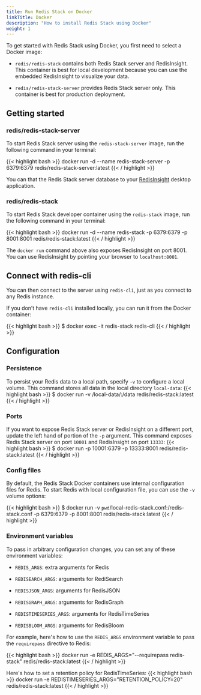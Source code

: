 ```yaml
---
title: Run Redis Stack on Docker
linkTitle: Docker
description: "How to install Redis Stack using Docker"
weight: 1
---
```


To get started with Redis Stack using Docker, you first need to select a Docker image:

* `redis/redis-stack` contains both Redis Stack server and RedisInsight. This container is best for local development because you can use the embedded RedisInsight to visualize your data.

* `redis/redis-stack-server` provides Redis Stack server only. This container is best for production deployment.

## Getting started

### redis/redis-stack-server

To start Redis Stack server using the `redis-stack-server` image, run the following command in your terminal:

{{< highlight bash >}}
docker run -d --name redis-stack-server -p 6379:6379 redis/redis-stack-server:latest
{{< / highlight >}}

You can that the Redis Stack server database to your [RedisInsight]() desktop application.

### redis/redis-stack
To start Redis Stack developer container using the `redis-stack` image, run the following command in your terminal:

{{< highlight bash >}}
docker run -d --name redis-stack -p 6379:6379 -p 8001:8001 redis/redis-stack:latest
{{< / highlight >}}

The `docker run` command above also exposes RedisInsight on port 8001. You can use RedisInsight by pointing your browser to `localhost:8001`.

## Connect with redis-cli
You can then connect to the server using `redis-cli`, just as you connect to any Redis instance.

If you don’t have `redis-cli` installed locally, you can run it from the Docker container:

{{< highlight bash >}}
$ docker exec -it redis-stack redis-cli
{{< / highlight >}}

## Configuration

### Persistence

To persist your Redis data to a local path, specify `-v` to configure a local volume. This command stores all data in the local directory `local-data`:
{{< highlight bash >}}
$ docker run -v /local-data/:/data redis/redis-stack:latest
{{< / highlight >}}

### Ports

If you want to expose Redis Stack server or RedisInsight on a different port, update the left hand of portion of the `-p` argument. This command exposes Redis Stack server on port `10001` and RedisInsight on port `13333`:
{{< highlight bash >}}
$ docker run -p 10001:6379 -p 13333:8001 redis/redis-stack:latest
{{< / highlight >}}

### Config files

By default, the Redis Stack Docker containers use internal configuration files for Redis. To start Redis with local configuration file, you can use the `-v` volume options:

{{< highlight bash >}}
$ docker run -v `pwd`/local-redis-stack.conf:/redis-stack.conf -p 6379:6379 -p 8001:8001 redis/redis-stack:latest
{{< / highlight >}}

### Environment variables

To pass in arbitrary configuration changes, you can set any of these environment variables:

* `REDIS_ARGS`: extra arguments for Redis

* `REDISEARCH_ARGS`: arguments for RediSearch

* `REDISJSON_ARGS`: arguments for RedisJSON

* `REDISGRAPH_ARGS`: arguments for RedisGraph

* `REDISTIMESERIES_ARGS`: arguments for RedisTimeSeries

* `REDISBLOOM_ARGS`: arguments for RedisBloom

For example, here's how to use the `REDIS_ARGS` environment variable to pass the `requirepass` directive to Redis:

{{< highlight bash >}}
docker run -e REDIS_ARGS="--requirepass redis-stack" redis/redis-stack:latest
{{< / highlight >}}

Here's how to set a retention policy for RedisTimeSeries:
{{< highlight bash >}}
docker run -e REDISTIMESERIES_ARGS="RETENTION_POLICY=20" redis/redis-stack:latest
{{< / highlight >}}
